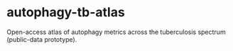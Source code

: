 # autophagy-tb-atlas
Open-access atlas of autophagy metrics across the tuberculosis spectrum (public-data prototype).
